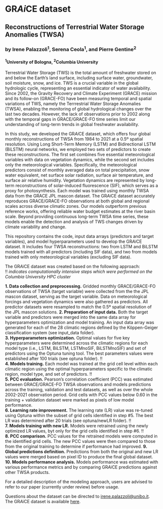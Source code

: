 # GR*Ai*CE dataset
## Reconstructions of Terrestrial Water Storage Anomalies (TWSA)

### by Irene Palazzoli<sup>1</sup>, Serena Ceola<sup>1</sup>, and Pierre Gentine<sup>2</sup>
#### <sup>1</sup>University of Bologna, <sup>2</sup>Columbia University

Terrestrial Water Storage (TWS) is the total amount of freshwater stored on and below the Earth’s land surface, including surface water, groundwater, soil moisture, snow, and ice. TWS is a crucial variable in the global hydrologic cycle, representing an essential indicator of water availability. Since 2002, the Gravity Recovery and Climate Experiment (GRACE) mission and its follow-on (GRACE-FO) have been measuring temporal and spatial variations of TWS, namely the Terrrestrial Water Storage Anomalies (TWSA), enabling the monitoring of global hydrological changes over the last two decades. However, the lack of observations prior to 2002 along with the temporal gaps in GRACE/GRACE-FO time series limit our understanding of long-term trends in global freshwater availability.

In this study, we developed the GR*Ai*CE dataset, which offers four global monthly reconstructions of TWSA from 1984 to 2021 at a 0.5º spatial resolution. Using Long Short-Term Memory (LSTM) and Bidirectional LSTM (BiLSTM) neural networks, we employed two sets of predictors to create these reconstructions. The first set combines five essential meteorological variables with data on vegetation dynamics, while the second set includes only the meteorological variables. Specifically, the meteorological predictors consist of monthly averaged data on total precipitation, snow water equivalent, net surface solar radiation, surface air temperature, and surface air relative humidity. Vegetation dynamics are represented by long-term reconstructions of solar-induced fluorescence (SIF), which serves as a proxy for photosynthesis. Each model was trained using monthly TWSA data from the GRACE JPL mascon dataset. The GR*Ai*CE dataset accurately reproduces GRACE/GRACE-FO observations at both global and regional scales across diverse climatic zones. Our models outperform previous reference works, offering reliable water budget estimates at the river basin scale. Beyond providing continuous long-term TWSA time series, these models enable the detection and analysis of TWS changes driven by climate variability and change.

This repository contains the code, input data arrays (predictors and target variables), and model hyperparameters used to develop the GR*Ai*CE dataset. It includes four TWSA reconstructions: two from LSTM and BiLSTM models trained with all predictors (including SIF data), and two from models trained with only meteorological variables (excluding SIF data).

The GR*Ai*CE dataset was created based on the following approach:  
:bangbang: *indicates computationally intensive steps which were performed on the Columbia University HPC cluster*  

__1.	Data collection and preprocessing.__ Gridded monthly GRACE/GRACE-FO observations of TWSA (target variable) were collected from the the JPL mascon dataset, serving as the target variable. Data on meteorological forcings and vegetation dynamics were also gathered as predictors. All predictor datasets were resampled to match the 0.5º spatial resolution of the JPL mascon solutions.
__2.	Preparation of input data.__ Both the target variable and predictors were merged into the same data array for hyperparameters optimization and model training. An input data array was generated for each of the 28 climatic regions defined by the Köppen-Geiger classification system (see input_data folder).  
__3.	Hyperparameters optimization.__ Optimal values for five key hyperparameters were determined across the climatic regions for each model type (i.e., LSTM, BiLSTM, LSTMnoSIF, BiLSTMnoSIF) and set of predictors using the Optuna tuning tool. The best parameters values were established after 100 trials (see optuna folder). :bangbang:  
__4.	Models training.__ Each model was trained at the grid cell level within each climatic region using the optimal hyperparameters specific to the climatic region, model type, and set of predictors. :bangbang:  
__5.	PCC evaluation.__ Pearson’s correlation coefficient (PCC) was estimated between GRACE/GRACE-FO TWSA observations and models predictions across the training, validation and test datasets, as well as over the whole 2002-2021 observation period. Grid cells with PCC values below 0.60 in the training + validation dataset were marked as pixels of low model performance.  
__6.	Learning rate improvement.__ The learning rate (LR) value was re-tuned using Optuna within the subset of grid cells identified in step #5. The best LR was determined after 20 trials (see optuna/newLR folder). :bangbang:  
__7.	Models training with new LR.__ Models were retrained using the newly optimized LR values, byt only for the grid cells identified in step #6. :bangbang:  
__8.	PCC comparison.__ PCC values for the retrained models were computed in the identified grid cells. The new PCC values were then compared to those from the original training to determine if performance had improved.
__9.	Global predictions definition.__ Predictions from both the original and new LR values were merged based on pixel ID to produce the final global dataset. 
__10.	Models performance analysis.__ Models performance was estimated with various performance metrics and by comparing GR*Ai*CE predictions against other TWSA products.

For a detailed description of the modeling approach, users are advised to refer to our paper (currently under review) before usage.  

Questions about the dataset can be directed to irene.palazzoli@unibo.it.  
The GR*Ai*CE dataset is available [here](https://doi.org/10.5281/zenodo.10953658).
